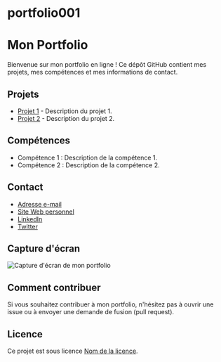 # portfolio001

# Mon Portfolio

Bienvenue sur mon portfolio en ligne ! Ce dépôt GitHub contient mes projets, mes compétences et mes informations de contact.

## Projets

- [Projet 1](lien_vers_projet_1) - Description du projet 1.
- [Projet 2](lien_vers_projet_2) - Description du projet 2.

## Compétences

- Compétence 1 : Description de la compétence 1.
- Compétence 2 : Description de la compétence 2.

## Contact

- [Adresse e-mail](mailto:votre@email.com)
- [Site Web personnel](lien_vers_votre_site_web)
- [LinkedIn](lien_vers_votre_profil_LinkedIn)
- [Twitter](lien_vers_votre_compte_Twitter)

## Capture d'écran

![Capture d'écran de mon portfolio](lien_vers_capture_d_ecran.png)

## Comment contribuer

Si vous souhaitez contribuer à mon portfolio, n'hésitez pas à ouvrir une issue ou à envoyer une demande de fusion (pull request).

## Licence

Ce projet est sous licence [Nom de la licence](lien_vers_licence).
